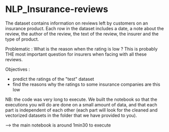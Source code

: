 # NLP_Insurance-reviews


The dataset contains information on reviews left by customers on an insurance product. Each row in the dataset includes a date, a note about the review, the author of the review, the text of the review, the insurer and the type of product.

Problematic : What is the reason when the rating is low ? This is probably THE most important question for insurers when
facing with all these reviews. 

Objectives :
- predict the ratings of the "test" dataset
- find the reasons why the ratings to some insurance companies are this low

NB: the code was very long to execute. We built the notebook so that the executions you will do are done on a small amount of data, and that each part is independent of each other (each part will look for the cleaned and vectorized datasets in the folder that we have provided to you).

--> the main notebook is around 1min30 to execute
